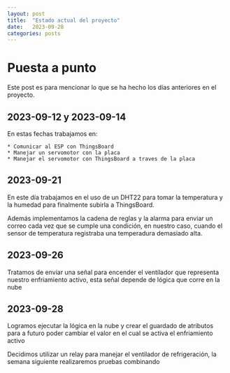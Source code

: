```yaml
---
layout: post
title:  "Estado actual del proyecto"
date:   2023-09-28
categories: posts
---
```


# Puesta a punto 

Este post es para mencionar lo que se ha hecho los días anteriores en el proyecto.

## 2023-09-12 y 2023-09-14

En estas fechas trabajamos en:

	* Comunicar al ESP con ThingsBoard
	* Manejar un servomotor con la placa
	* Manejar el servomotor con ThingsBoard a traves de la placa

## 2023-09-21

En este día trabajamos en el uso de un DHT22 para tomar la temperatura y la humedad para finalmente subirla a ThingsBoard.

Además implementamos la cadena de reglas y la alarma para enviar un correo cada vez que se cumple una condición, en nuestro caso, cuando el sensor de temperatura registraba una temperadura demasiado alta.

## 2023-09-26

Tratamos de enviar una señal para encender el ventilador que representa nuestro enfriamiento activo, esta señal depende de lógica que corre en la nube

## 2023-09-28

Logramos ejecutar la lógica en la nube y crear el guardado de atributos para a futuro poder cambiar el valor en el cual se activa el enfriamiento activo

Decidimos utilizar un relay para manejar el ventilador de refrigeración, la semana siguiente realizaremos pruebas combinando 
